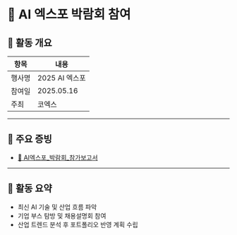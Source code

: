 # 🤖 AI 엑스포 박람회 참여

## 📌 활동 개요

| 항목 | 내용 |
|------|------|
| 행사명 | 2025 AI 엑스포 |
| 참여일 | 2025.05.16 |
| 주최 | 코엑스 |

---

## 📄 주요 증빙

- [📄 AI엑스포_박람회_참가보고서](./AI엑스포_박람회_참가보고서.pdf)

---

## 📝 활동 요약

- 최신 AI 기술 및 산업 흐름 파악
- 기업 부스 탐방 및 채용설명회 참여
- 산업 트렌드 분석 후 포트폴리오 반영 계획 수립
